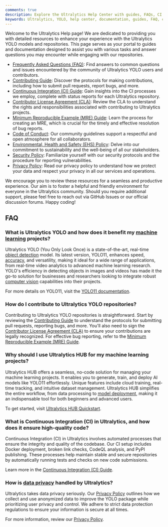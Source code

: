 ```yaml
---
comments: true
description: Explore the Ultralytics Help Center with guides, FAQs, CI processes, and policies to support your YOLO model experience and contributions.
keywords: Ultralytics, YOLO, help center, documentation, guides, FAQ, contributing, CI, MRE, CLA, code of conduct, security policy, privacy policy
---
```


Welcome to the Ultralytics Help page! We are dedicated to providing you with detailed resources to enhance your experience with the Ultralytics YOLO models and repositories. This page serves as your portal to guides and documentation designed to assist you with various tasks and answer questions you may encounter while engaging with our repositories.

- [Frequently Asked Questions (FAQ)](FAQ.md): Find answers to common questions and issues encountered by the community of Ultralytics YOLO users and contributors.
- [Contributing Guide](contributing.md): Discover the protocols for making contributions, including how to submit pull requests, report bugs, and more.
- [Continuous Integration (CI) Guide](CI.md): Gain insights into the CI processes we employ, complete with status reports for each Ultralytics repository.
- [Contributor License Agreement (CLA)](CLA.md): Review the CLA to understand the rights and responsibilities associated with contributing to Ultralytics projects.
- [Minimum Reproducible Example (MRE) Guide](minimum_reproducible_example.md): Learn the process for creating an MRE, which is crucial for the timely and effective resolution of bug reports.
- [Code of Conduct](code_of_conduct.md): Our community guidelines support a respectful and open atmosphere for all collaborators.
- [Environmental, Health and Safety (EHS) Policy](environmental-health-safety.md): Delve into our commitment to sustainability and the well-being of all our stakeholders.
- [Security Policy](security.md): Familiarize yourself with our security protocols and the procedure for reporting vulnerabilities.
- [Privacy Policy](privacy.md): Read our privacy policy to understand how we protect your data and respect your privacy in all our services and operations.

We encourage you to review these resources for a seamless and productive experience. Our aim is to foster a helpful and friendly environment for everyone in the Ultralytics community. Should you require additional support, please feel free to reach out via GitHub Issues or our official discussion forums. Happy coding!

## FAQ

### What is Ultralytics YOLO and how does it benefit my [machine learning](https://www.ultralytics.com/glossary/machine-learning-ml) projects?

Ultralytics YOLO (You Only Look Once) is a state-of-the-art, real-time [object detection](https://www.ultralytics.com/glossary/object-detection) model. Its latest version, YOLO11, enhances speed, [accuracy](https://www.ultralytics.com/glossary/accuracy), and versatility, making it ideal for a wide range of applications, from real-time video analytics to advanced machine learning research. YOLO's efficiency in detecting objects in images and videos has made it the go-to solution for businesses and researchers looking to integrate robust [computer vision](https://www.ultralytics.com/glossary/computer-vision-cv) capabilities into their projects.

For more details on YOLO11, visit the [YOLO11 documentation](../tasks/detect.md).

### How do I contribute to Ultralytics YOLO repositories?

Contributing to Ultralytics YOLO repositories is straightforward. Start by reviewing the [Contributing Guide](../help/contributing.md) to understand the protocols for submitting pull requests, reporting bugs, and more. You'll also need to sign the [Contributor License Agreement (CLA)](../help/CLA.md) to ensure your contributions are legally recognized. For effective bug reporting, refer to the [Minimum Reproducible Example (MRE) Guide](../help/minimum_reproducible_example.md).

### Why should I use Ultralytics HUB for my machine learning projects?

Ultralytics HUB offers a seamless, no-code solution for managing your machine learning projects. It enables you to generate, train, and deploy AI models like YOLO11 effortlessly. Unique features include cloud training, real-time tracking, and intuitive dataset management. Ultralytics HUB simplifies the entire workflow, from data processing to [model deployment](https://www.ultralytics.com/glossary/model-deployment), making it an indispensable tool for both beginners and advanced users.

To get started, visit [Ultralytics HUB Quickstart](../hub/quickstart.md).

### What is Continuous Integration (CI) in Ultralytics, and how does it ensure high-quality code?

Continuous Integration (CI) in Ultralytics involves automated processes that ensure the integrity and quality of the codebase. Our CI setup includes Docker deployment, broken link checks, CodeQL analysis, and PyPI publishing. These processes help maintain stable and secure repositories by automatically running tests and checks on new code submissions.

Learn more in the [Continuous Integration (CI) Guide](../help/CI.md).

### How is [data privacy](https://www.ultralytics.com/glossary/data-privacy) handled by Ultralytics?

Ultralytics takes data privacy seriously. Our [Privacy Policy](../help/privacy.md) outlines how we collect and use anonymized data to improve the YOLO package while prioritizing user privacy and control. We adhere to strict data protection regulations to ensure your information is secure at all times.

For more information, review our [Privacy Policy](../help/privacy.md).
